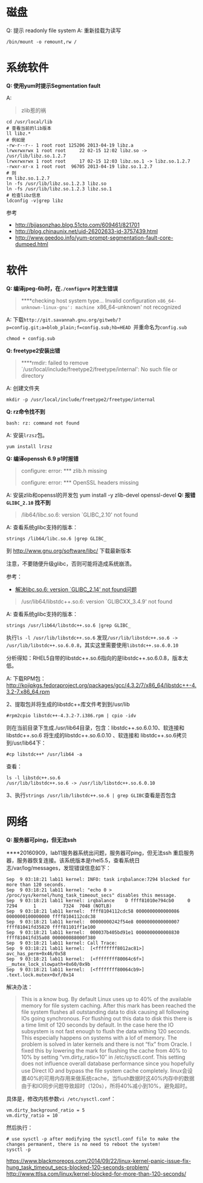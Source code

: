 # 磁盘

Q: 提示 readonly file system
A: 重新挂载为读写

```shell
/bin/mount -o remount,rw /
```

# 系统软件

**Q: 使用yum时提示Segmentation fault**

A: 
> zlib惹的祸

```shell
cd /usr/local/lib
# 查看当前的lib版本
ll libz.*
# 例如是
-rw-r--r-- 1 root root 125206 2013-04-19 libz.a
lrwxrwxrwx 1 root root     22 02-15 12:02 libz.so -> /usr/lib/libz.so.1.2.7
lrwxrwxrwx 1 root root     17 02-15 12:03 libz.so.1 -> libz.so.1.2.7
-rwxr-xr-x 1 root root  96705 2013-04-19 libz.so.1.2.7
# 则
rm libz.so.1.2.7
ln -fs /usr/lib/libz.so.1.2.3 libz.so
ln -fs /usr/lib/libz.so.1.2.3 libz.so.1
# 检查libz信息
ldconfig -v|grep libz
```

参考 
- http://bjjasonzhao.blog.51cto.com/609461/821701
- http://blog.chinaunix.net/uid-26202633-id-3757439.html
- http://www.geedoo.info/yum-prompt-segmentation-fault-core-dumped.html

# 软件

**Q: 编译jpeg-6b时，在`./configure` 时发生错误**

> ****checking host system type... Invalid configuration `x86_64-unknown-linux-gnu': machine `x86_64-unknown' not recognized

A: 下载`http://git.savannah.gnu.org/gitweb/?p=config.git;a=blob_plain;f=config.sub;hb=HEAD `并重命名为`config.sub`

    chmod + config.sub
**Q: freetype2安装出错**

> ****rmdir: failed to remove `/usr/local/include/freetype2/freetype/internal': No such file or directory

A: 创建文件夹

    mkdir -p /usr/local/include/freetype2/freetype/internal
**Q: rz命令找不到**

```shell
bash: rz: command not found
```

A: 安装`lrzsz`包。

    yum install lrzsz
**Q: 编译openssh 6.9 p1时报错**

> configure: error: *** zlib.h missing
>
> configure: error: *** OpenSSL headers missing

A: 安装zlib和openssl的开发包
    yum install -y zlib-devel openssl-devel
**Q: 报错`GLIBC_2.10` 找不到**

> /lib64/libc.so.6: version `GLIBC_2.10' not found

A: 查看系统glibc支持的版本：

```shell
strings /lib64/libc.so.6 |grep GLIBC_
```

到 http://www.gnu.org/software/libc/ 下载最新版本

注意，不要随便升级glibc，否则可能将造成系统崩溃。

参考：

- [解决libc.so.6: version `GLIBC_2.14' not found问题](http://blog.csdn.net/cpplang/article/details/8462768)

> /usr/lib64/libstdc++.so.6: version `GLIBCXX_3.4.9' not found

A: 查看系统glibc支持的版本：

```shell
strings /usr/lib64/libstdc++.so.6 |grep GLIBC_
```

执行`ls -l /usr/lib/libstdc++.so.6`
发现`/usr/lib/libstdc++.so.6 -> /usr/lib/libstdc++.so.6.0.8`，其实这里需要使用`libstdc++.so.6.0.10`

分析得知：RHEL5自带的libstdc++.so.6指向的是libstdc++.so.6.0.8，版本太低。

A: 下载RPM包：http://kojipkgs.fedoraproject.org/packages/gcc/4.3.2/7/x86_64/libstdc++-4.3.2-7.x86_64.rpm

2、提取包并将生成的libstdc++库文件考到到/usr/lib
```shell
#rpm2cpio libstdc++-4.3.2-7.i386.rpm | cpio -idv
```
则在当前目录下生成./usr/lib64目录，包含：libstdc++.so.6.0.10、软连接和 libstdc++.so.6
将生成的libstdc++.so.6.0.10 、软连接和 libstdc++.so.6拷贝到/usr/lib64下：
```shell
#cp libstdc++* /usr/lib64 -a
```
查看：
```shell
ls -l libstdc++.so.6
/usr/lib/libstdc++.so.6 -> /usr/lib/libstdc++.so.6.0.10
```

3、执行`strings /usr/lib/libstdc++.so.6 | grep GLIBC`查看是否包含


# 网络

**Q: 服务器可ping，但无法ssh**

****20160909，lab11服务器系统出问题，服务器可ping，但无法ssh
重启服务器，服务器恢复连接。该系统版本是rhel5.5，查看系统日志/var/log/messages，发现错误信息如下：

```
Sep  9 03:18:21 lab11 kernel: INFO: task irqbalance:7294 blocked for more than 120 seconds.
Sep  9 03:18:21 lab11 kernel: "echo 0 > /proc/sys/kernel/hung_task_timeout_secs" disables this message.
Sep  9 03:18:21 lab11 kernel: irqbalance    D ffff81010e794cb0     0  7294      1          7324  7048 (NOTLB)
Sep  9 03:18:21 lab11 kernel:  ffff8104112cdc58 0000000000000086 0000000100000000 ffff8104112cdc38
Sep  9 03:18:21 lab11 kernel:  00000000242f54e8 0000000000000007 ffff81041fd35820 ffff81101ff1e100
Sep  9 03:18:21 lab11 kernel:  000037b405bd91e1 0000000000008830 ffff81041fd35a08 000000088000f380
Sep  9 03:18:21 lab11 kernel: Call Trace:
Sep  9 03:18:21 lab11 kernel:  [<ffffffff8012ac81>] avc_has_perm+0x46/0x58
Sep  9 03:18:21 lab11 kernel:  [<ffffffff80064c6f>] __mutex_lock_slowpath+0x60/0x9b
Sep  9 03:18:21 lab11 kernel:  [<ffffffff80064cb9>] .text.lock.mutex+0xf/0x14
```


解决办法：

> This is a know bug. By default Linux uses up to 40% of the available memory for file system caching. After this mark has been reached the file system flushes all outstanding data to disk causing all following IOs going synchronous. For flushing out this data to disk this there is a time limit of 120 seconds by default. In the case here the IO subsystem is not fast enough to flush the data withing 120 seconds. This especially happens on systems with a lof of memory.
> The problem is solved in later kernels and there is not “fix” from Oracle. I fixed this by lowering the mark for flushing the cache from 40% to 10% by setting “vm.dirty_ratio=10″ in /etc/sysctl.conf. This setting does not influence overall database performance since you hopefully use Direct IO and bypass the file system cache completely.
> linux会设置40%的可用内存用来做系统cache，当flush数据时这40%内存中的数据由于和IO同步问题导致超时（120s），所将40%减小到10%，避免超时。

具体是，修改内核参数`vi /etc/sysctl.conf`：

```
vm.dirty_background_ratio = 5
vm.dirty_ratio = 10
```

然后执行：

```shell
# use sysctl -p after modifying the sysctl.conf file to make the changes permanent, there is no need to reboot the system!
sysctl -p
```

https://www.blackmoreops.com/2014/09/22/linux-kernel-panic-issue-fix-hung_task_timeout_secs-blocked-120-seconds-problem/
http://www.ttlsa.com/linux/kernel-blocked-for-more-than-120-seconds/


